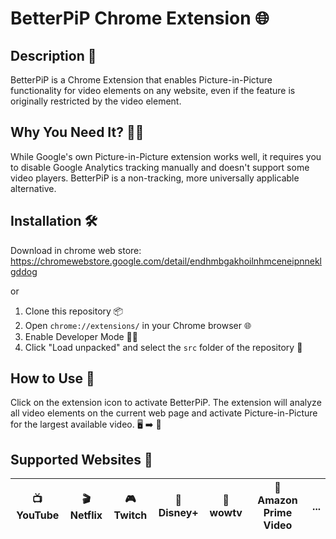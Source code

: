 # BetterPiP Chrome Extension 🌐

## Description 📝

BetterPiP is a Chrome Extension that enables Picture-in-Picture functionality for video elements on any website, even if the feature is originally restricted by the video element.

## Why You Need It? 🤷‍♀️

While Google's own Picture-in-Picture extension works well, it requires you to disable Google Analytics tracking manually and doesn't support some video players. BetterPiP is a non-tracking, more universally applicable alternative.

## Installation 🛠️
Download in chrome web store: https://chromewebstore.google.com/detail/endhmbgakhoilnhmceneipnneklgddog

or

1. Clone this repository 📦
2. Open `chrome://extensions/` in your Chrome browser 🌐
3. Enable Developer Mode 👩‍💻
4. Click "Load unpacked" and select the `src` folder of the repository 📂

## How to Use 🤔

Click on the extension icon to activate BetterPiP. The extension will analyze all video elements on the current web page and activate Picture-in-Picture for the largest available video. 🖥️ ➡️ 🔲

## Supported Websites 🌟

| 📺 YouTube | 🎬 Netflix | 🎮 Twitch | 🏰 Disney+ | 🌌 wowtv | 🛒 Amazon Prime Video  | ... |
|------------|-----------|-----------|------------|----------|------------------------|-----|
